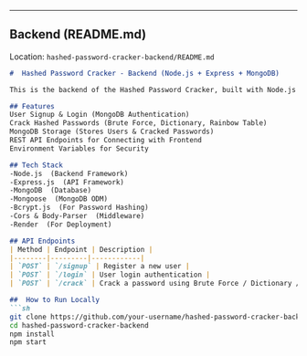 
---

##  Backend (README.md)

Location: `hashed-password-cracker-backend/README.md`  

```md
#  Hashed Password Cracker - Backend (Node.js + Express + MongoDB)

This is the backend of the Hashed Password Cracker, built with Node.js and Express.js. It provides API endpoints to crack passwords using Brute Force, Dictionary Attack, and Rainbow Table Attack.

## Features
User Signup & Login (MongoDB Authentication)  
Crack Hashed Passwords (Brute Force, Dictionary, Rainbow Table)  
MongoDB Storage (Stores Users & Cracked Passwords)  
REST API Endpoints for Connecting with Frontend  
Environment Variables for Security  

## Tech Stack
-Node.js  (Backend Framework)  
-Express.js  (API Framework)  
-MongoDB  (Database)  
-Mongoose  (MongoDB ODM)  
-Bcrypt.js  (For Password Hashing)  
-Cors & Body-Parser  (Middleware)  
-Render  (For Deployment)  

## API Endpoints
| Method | Endpoint | Description |
|--------|---------|------------|
| `POST` | `/signup` | Register a new user |
| `POST` | `/login` | User login authentication |
| `POST` | `/crack` | Crack a password using Brute Force / Dictionary / Rainbow Table |

##  How to Run Locally  
```sh
git clone https://github.com/your-username/hashed-password-cracker-backend.git
cd hashed-password-cracker-backend
npm install
npm start
